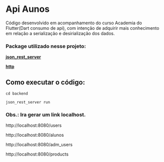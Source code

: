 
# Api Aunos

Código desenvolvido em acompanhamento do curso Academia do Flutter(Dart consumo de api), com intenção de adquirir mais conhecimento em relação a serialização e desirialização dos dados.

### Package utilizado nesse projeto:

**[json_rest_server](https://pub.dev/packages/json_rest_server)**

**[http](https://pub.dev/packages/http)**

## Como executar o código:
```cd backend```

```json_rest_server run```

### Obs.: Ira gerar um link localhost.

http://localhost:8080/users

http://localhost:8080/alunos

http://localhost:8080/adm_users

http://localhost:8080/products